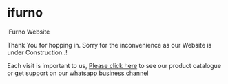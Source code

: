 # ifurno
iFurno Website

Thank You for hopping in.
Sorry for the inconvenience as our Website is under Construction..!

Each visit is important to us,
[Please click here](https://wa.me/8075328072) to see our product catalogue or get support on our [whatsapp business channel](https://wa.me/8075328072)
